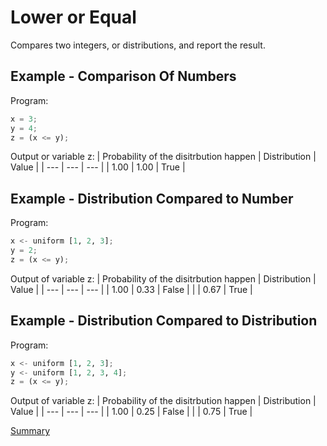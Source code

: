 # Lower or Equal

Compares two integers, or distributions, and report the result.

## Example - Comparison Of Numbers

Program:
```python
x = 3;
y = 4;
z = (x <= y);
```

Output or variable z:
| Probability of the disitrbution happen | Distribution | Value | 
| --- | --- | --- |
| 1.00 | 1.00 | True |

## Example - Distribution Compared to Number
Program:
```python
x <- uniform [1, 2, 3];
y = 2;
z = (x <= y);
```

Output of variable z:
| Probability of the disitrbution happen | Distribution | Value | 
| --- | --- | --- |
| 1.00 | 0.33 | False |
| | 0.67 | True |

## Example - Distribution Compared to Distribution
Program:
```python
x <- uniform [1, 2, 3];
y <- uniform [1, 2, 3, 4];
z = (x <= y);
```

Output of variable z:
| Probability of the disitrbution happen | Distribution | Value | 
| --- | --- | --- |
| 1.00 | 0.25 | False |
| | 0.75 | True |

[Summary](https://github.com/gleisonsdm/Kuifje-Documentation)
